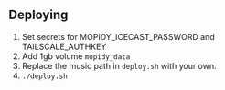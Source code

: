 ## Deploying

1. Set secrets for MOPIDY_ICECAST_PASSWORD and TAILSCALE_AUTHKEY
2. Add 1gb volume `mopidy_data`
3. Replace the music path in `deploy.sh` with your own.
4. `./deploy.sh`
